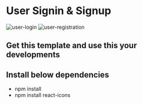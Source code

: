 # User Signin & Signup

<img src="https://github.com/achiradimuthu/resources/blob/main/user-signin-signup-form-design-react/ss1.png" alt="user-login" />

<img src="https://github.com/achiradimuthu/resources/blob/main/user-signin-signup-form-design-react/ss2.png" alt="user-registration" />

<h2>Get this template and use this your developments</h2>

<h2>Install below dependencies</h2>

- npm install
- npm install react-icons

